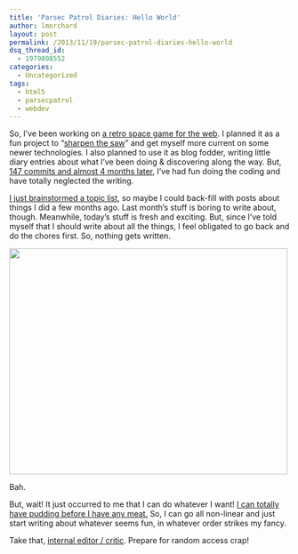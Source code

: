 ```yaml
---
title: 'Parsec Patrol Diaries: Hello World'
author: lmorchard
layout: post
permalink: /2013/11/19/parsec-patrol-diaries-hello-world
dsq_thread_id:
  - 1979808552
categories:
  - Uncategorized
tags:
  - html5
  - parsecpatrol
  - webdev
---
```

So, I&#8217;ve been working on [a retro space game for the web][1]. I planned it as a fun project to &#8220;[sharpen the saw][2]&#8221; and get myself more current on some newer technologies. I also planned to use it as blog fodder, writing little diary entries about what I&#8217;ve been doing & discovering along the way. But, [147 commits and almost 4 months later][3], I&#8217;ve had fun doing the coding and have totally neglected the writing.

<!--more-->

[I just brainstormed a topic list][4], so maybe I could back-fill with posts about things I did a few months ago. Last month&#8217;s stuff is boring to write about, though. Meanwhile, today&#8217;s stuff is fresh and exciting. But, since I&#8217;ve told myself that I should write about all the things, I feel obligated to go back and do the chores first. So, nothing gets written.

<div style="width: 510px" class="wp-caption aligncenter">
  <a href="http://www.memecenter.com/search/procrastination"><img alt="" src="http://global3.memecdn.com/_o_102096.jpg" width="500" height="407" /></a><p class="wp-caption-text">
    Bah.
  </p>
</div>

But, wait! It just occurred to me that I can do whatever I want! [I can totally have pudding before I have any meat.][5] So, I can go all non-linear and just start writing about whatever seems fun, in whatever order strikes my fancy.

Take that, [internal editor / critic][6]. Prepare for random access crap!

 [1]: http://lmorchard.github.io/parsec-patrol/
 [2]: https://www.stephencovey.com/7habits/7habits-habit7.php
 [3]: https://github.com/lmorchard/parsec-patrol/graphs/commit-activity
 [4]: https://gist.github.com/lmorchard/7548511
 [5]: http://www.youtube.com/watch?v=n5diMImYIIA
 [6]: https://www.google.com/search?q=internal+critic